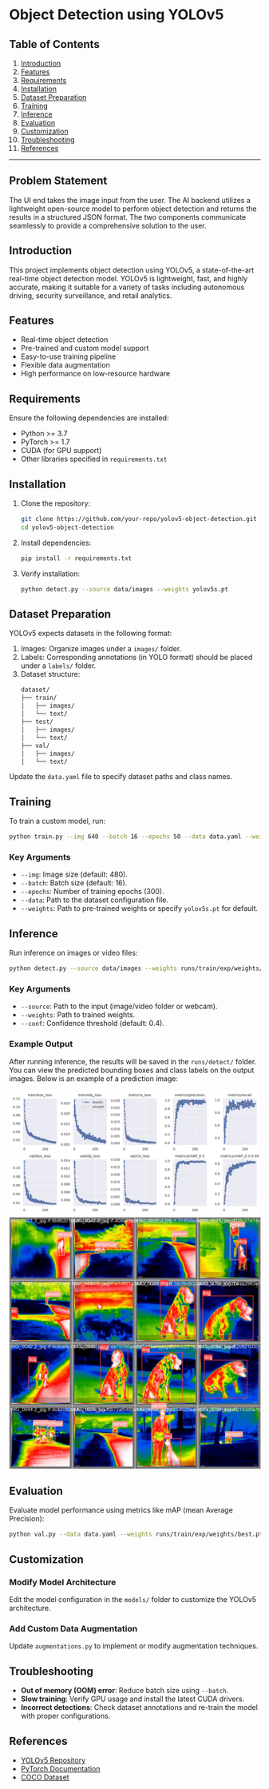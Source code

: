 # Object Detection using YOLOv5

## Table of Contents

1. [Introduction](#introduction)
2. [Features](#features)
3. [Requirements](#requirements)
4. [Installation](#installation)
5. [Dataset Preparation](#dataset-preparation)
6. [Training](#training)
7. [Inference](#inference)
8. [Evaluation](#evaluation)
9. [Customization](#customization)
10. [Troubleshooting](#troubleshooting)
11. [References](#references)

---

## Problem Statement
The UI end takes the image input from the user. The AI backend utilizes a lightweight open-source model to perform object detection and returns the results in a structured JSON format. The two components communicate seamlessly to provide a comprehensive solution to the user.
## Introduction

This project implements object detection using YOLOv5, a state-of-the-art real-time object detection model. YOLOv5 is lightweight, fast, and highly accurate, making it suitable for a variety of tasks including autonomous driving, security surveillance, and retail analytics.

## Features

- Real-time object detection
- Pre-trained and custom model support
- Easy-to-use training pipeline
- Flexible data augmentation
- High performance on low-resource hardware

## Requirements

Ensure the following dependencies are installed:

- Python >= 3.7
- PyTorch >= 1.7
- CUDA (for GPU support)
- Other libraries specified in `requirements.txt`

## Installation

1. Clone the repository:

   ```bash
   git clone https://github.com/your-repo/yolov5-object-detection.git
   cd yolov5-object-detection
   ```

2. Install dependencies:

   ```bash
   pip install -r requirements.txt
   ```

3. Verify installation:

   ```bash
   python detect.py --source data/images --weights yolov5s.pt
   ```

## Dataset Preparation

YOLOv5 expects datasets in the following format:

1. Images: Organize images under a `images/` folder.
2. Labels: Corresponding annotations (in YOLO format) should be placed under a `labels/` folder.
3. Dataset structure:
   ```
   dataset/
   ├── train/
   │   ├── images/
   │   └── text/
   ├── test/
   │   ├── images/
   │   └── text/
   ├── val/
   │   ├── images/
   │   └── text/
   ```

Update the `data.yaml` file to specify dataset paths and class names.

## Training

To train a custom model, run:

```bash
python train.py --img 640 --batch 16 --epochs 50 --data data.yaml --weights yolov5s.pt
```

### Key Arguments

- `--img`: Image size (default: 480).
- `--batch`: Batch size (default: 16).
- `--epochs`: Number of training epochs (300).
- `--data`: Path to the dataset configuration file.
- `--weights`: Path to pre-trained weights or specify `yolov5s.pt` for default.

## Inference

Run inference on images or video files:

```bash
python detect.py --source data/images --weights runs/train/exp/weights/best.pt --conf 0.4
```

### Key Arguments

- `--source`: Path to the input (image/video folder or webcam).
- `--weights`: Path to trained weights.
- `--conf`: Confidence threshold (default: 0.4).

### Example Output
After running inference, the results will be saved in the `runs/detect/` folder. You can view the predicted bounding boxes and class labels on the output images. Below is an example of a prediction image:

![Prediction Example](Readme_Images/prediction_losss.png)
![Prediction Example](Readme_Images/Predicting_Image.jpeg)

## Evaluation

Evaluate model performance using metrics like mAP (mean Average Precision):

```bash
python val.py --data data.yaml --weights runs/train/exp/weights/best.pt
```

## Customization

### Modify Model Architecture

Edit the model configuration in the `models/` folder to customize the YOLOv5 architecture.

### Add Custom Data Augmentation

Update `augmentations.py` to implement or modify augmentation techniques.

## Troubleshooting

- **Out of memory (OOM) error**: Reduce batch size using `--batch`.
- **Slow training**: Verify GPU usage and install the latest CUDA drivers.
- **Incorrect detections**: Check dataset annotations and re-train the model with proper configurations.

## References

- [YOLOv5 Repository](https://github.com/ultralytics/yolov5)
- [PyTorch Documentation](https://pytorch.org/docs/)
- [COCO Dataset](https://cocodataset.org/)

